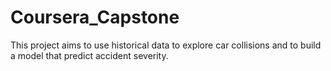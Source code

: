 # Coursera_Capstone
This project aims to use historical data to explore car collisions and to build a model that predict accident severity.
